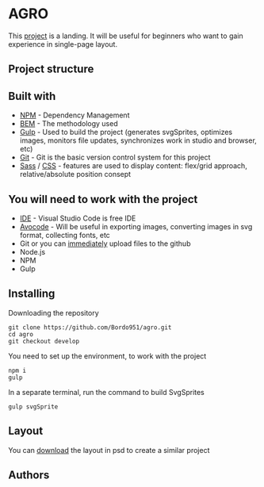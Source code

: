 # AGRO

This [project](https://bordo951.github.io/agro/) is a landing. 
It will be useful for beginners who want to gain experience in single-page layout.

## Project structure

## Built with

* [NPM](https://www.npmjs.com/) - Dependency Management
* [BEM](https://en.bem.info/methodology/) - The methodology used 
* [Gulp](https://gulpjs.com/) - Used to build the project (generates svgSprites, optimizes images, monitors file updates, synchronizes work in studio and browser, etc)
* [Git](https://git-scm.com/) - Git is the basic version control system for this project
* [Sass](https://sass-lang.com/install) / [CSS](https://webref.ru/css) - features are used to display content: flex/grid approach, relative/absolute position consept

## You will need to work with the project 

* [IDE](https://code.visualstudio.com/) - Visual Studio Code is free IDE
* [Avocode](https://avocode.com/) - Will be useful in exporting images, converting images in svg format, collecting fonts, etc
* Git or you can [immediately](https://www.youtube.com/watch?v=84cyW2R9WWo) upload files to the github
* Node.js
* NPM
* Gulp

## Installing

Downloading the repository

```
git clone https://github.com/Bordo951/agro.git
cd agro
git checkout develop
```

You need to set up the environment, to work with the project

```
npm i
gulp
```

In a separate terminal, run the command to build SvgSprites

```
gulp svgSprite
```

## Layout

You can [download](https://drive.google.com/file/d/1rKnKBzkvTWZSKmMfcJDDWnpPitorJLCE/view?usp=sharing) the layout in psd to create a similar project





## Authors

